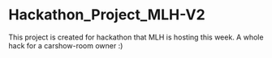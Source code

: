 # Hackathon_Project_MLH-V2
This project is created for hackathon that MLH is hosting this week. A whole hack for a carshow-room owner :)
